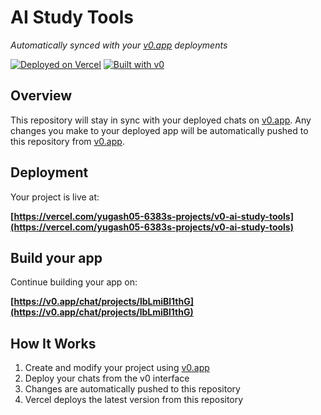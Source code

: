 # AI Study Tools

*Automatically synced with your [v0.app](https://v0.app) deployments*

[![Deployed on Vercel](https://img.shields.io/badge/Deployed%20on-Vercel-black?style=for-the-badge&logo=vercel)](https://vercel.com/yugash05-6383s-projects/v0-ai-study-tools)
[![Built with v0](https://img.shields.io/badge/Built%20with-v0.app-black?style=for-the-badge)](https://v0.app/chat/projects/lbLmiBl1thG)

## Overview

This repository will stay in sync with your deployed chats on [v0.app](https://v0.app).
Any changes you make to your deployed app will be automatically pushed to this repository from [v0.app](https://v0.app).

## Deployment

Your project is live at:

**[https://vercel.com/yugash05-6383s-projects/v0-ai-study-tools](https://vercel.com/yugash05-6383s-projects/v0-ai-study-tools)**

## Build your app

Continue building your app on:

**[https://v0.app/chat/projects/lbLmiBl1thG](https://v0.app/chat/projects/lbLmiBl1thG)**

## How It Works

1. Create and modify your project using [v0.app](https://v0.app)
2. Deploy your chats from the v0 interface
3. Changes are automatically pushed to this repository
4. Vercel deploys the latest version from this repository